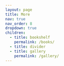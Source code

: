 ```yaml
---
layout: page
title: More
nav: true
nav_order: 8
dropdown: true
children:
  - title: bookshelf
    permalink: /books/
  - title: divider
  - title: gallery
    permalink: /gallery/
---
```

